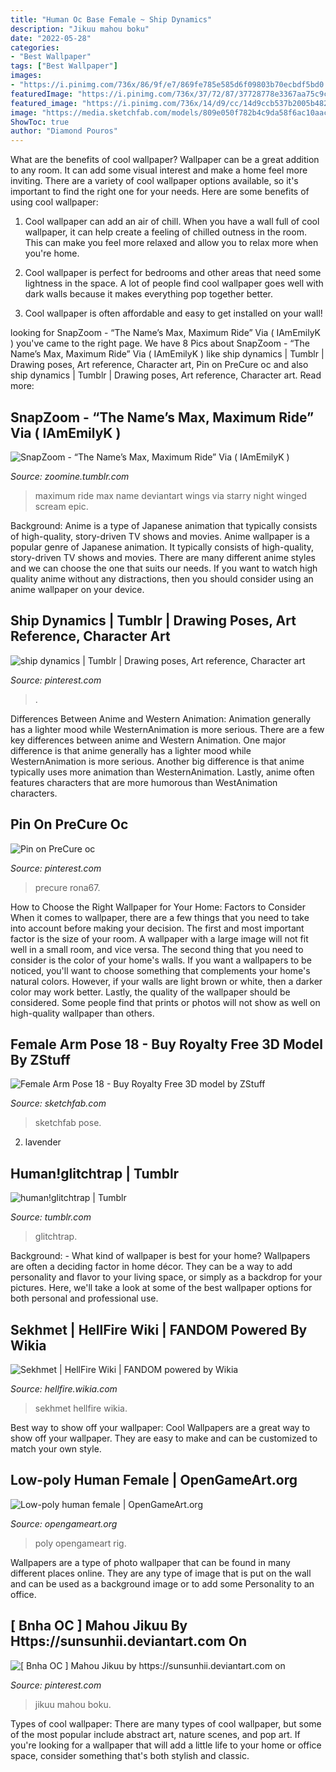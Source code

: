 ```yaml
---
title: "Human Oc Base Female ~ Ship Dynamics"
description: "Jikuu mahou boku"
date: "2022-05-28"
categories:
- "Best Wallpaper"
tags: ["Best Wallpaper"]
images:
- "https://i.pinimg.com/736x/86/9f/e7/869fe785e585d6f09803b70ecbdf5bd0.jpg"
featuredImage: "https://i.pinimg.com/736x/37/72/87/37728778e3367aa75c9c9cee57e6c061.jpg"
featured_image: "https://i.pinimg.com/736x/14/d9/cc/14d9ccb537b2005b48298c59a914d3ad.jpg"
image: "https://media.sketchfab.com/models/809e050f782b4c9da58f6ac10aaccc2f/thumbnails/85915062eb9843e9997c30080104bed9/31b989b678dc4c4f813bf959227264c8.jpeg"
ShowToc: true
author: "Diamond Pouros"
---
```



What are the benefits of cool wallpaper?
Wallpaper can be a great addition to any room. It can add some visual interest and make a home feel more inviting. There are a variety of cool wallpaper options available, so it's important to find the right one for your needs. Here are some benefits of using cool wallpaper: 
1. Cool wallpaper can add an air of chill. When you have a wall full of cool wallpaper, it can help create a feeling of chilled outness in the room. This can make you feel more relaxed and allow you to relax more when you're home. 

2. Cool wallpaper is perfect for bedrooms and other areas that need some lightness in the space. A lot of people find cool wallpaper goes well with dark walls because it makes everything pop together better. 

3. Cool wallpaper is often affordable and easy to get installed on your wall!

	

		
looking for SnapZoom - “The Name’s Max, Maximum Ride” Via ( IAmEmilyK ) you've came to the right page. We have 8 Pics about SnapZoom - “The Name’s Max, Maximum Ride” Via ( IAmEmilyK ) like ship dynamics | Tumblr | Drawing poses, Art reference, Character art, Pin on PreCure oc and also ship dynamics | Tumblr | Drawing poses, Art reference, Character art. Read more:
		
    
## SnapZoom - “The Name’s Max, Maximum Ride” Via ( IAmEmilyK )

<img loading=lazy src="http://40.media.tumblr.com/aa98ca92d0dc60f060428ca979107d10/tumblr_mv0urs8ESj1rxp34uo2_1280.jpg" onerror="this.onerror=null;this.src='https://tse2.mm.bing.net/th?id=OIP.QxkSDexfsgDGGHqJahMZ1gHaEw&amp;pid=15.1';" alt="SnapZoom - “The Name’s Max, Maximum Ride” Via ( IAmEmilyK )">

_Source: zoomine.tumblr.com_

>maximum ride max name deviantart wings via starry night winged scream epic. 

	

Background: Anime is a type of Japanese animation that typically consists of high-quality, story-driven TV shows and movies.
Anime wallpaper is a popular genre of Japanese animation. It typically consists of high-quality, story-driven TV shows and movies. There are many different anime styles and we can choose the one that suits our needs. If you want to watch high quality anime without any distractions, then you should consider using an anime wallpaper on your device.

    
## Ship Dynamics | Tumblr | Drawing Poses, Art Reference, Character Art

<img loading=lazy src="https://i.pinimg.com/736x/86/9f/e7/869fe785e585d6f09803b70ecbdf5bd0.jpg" onerror="this.onerror=null;this.src='https://tse3.mm.bing.net/th?id=OIP.ksjxbsRBjVZPyAqPwbgSpwHaJ4&amp;pid=15.1';" alt="ship dynamics | Tumblr | Drawing poses, Art reference, Character art">

_Source: pinterest.com_

>. 

	

Differences Between Anime and Western Animation: Animation generally has a lighter mood while WesternAnimation is more serious.
There are a few key differences between anime and Western Animation. One major difference is that anime generally has a lighter mood while WesternAnimation is more serious. Another big difference is that anime typically uses more animation than WesternAnimation. Lastly, anime often features characters that are more humorous than WestAnimation characters.

    
## Pin On PreCure Oc

<img loading=lazy src="https://i.pinimg.com/736x/14/d9/cc/14d9ccb537b2005b48298c59a914d3ad.jpg" onerror="this.onerror=null;this.src='https://tse2.mm.bing.net/th?id=OIP.lA7f4hPFDfHe08SXbdF1wQHaJ_&amp;pid=15.1';" alt="Pin on PreCure oc">

_Source: pinterest.com_

>precure rona67. 

	

How to Choose the Right Wallpaper for Your Home: Factors to Consider
When it comes to wallpaper, there are a few things that you need to take into account before making your decision. The first and most important factor is the size of your room. A wallpaper with a large image will not fit well in a small room, and vice versa. 
The second thing that you need to consider is the color of your home's walls. If you want a wallpapers to be noticed, you'll want to choose something that complements your home's natural colors. However, if your walls are light brown or white, then a darker color may work better. 
Lastly, the quality of the wallpaper should be considered. Some people find that prints or photos will not show as well on high-quality wallpaper than others.

    
## Female Arm Pose 18 - Buy Royalty Free 3D Model By ZStuff

<img loading=lazy src="https://media.sketchfab.com/models/809e050f782b4c9da58f6ac10aaccc2f/thumbnails/85915062eb9843e9997c30080104bed9/31b989b678dc4c4f813bf959227264c8.jpeg" onerror="this.onerror=null;this.src='https://tse4.mm.bing.net/th?id=OIP.X9Zh_IIPKforN39R5LHXNgHaEK&amp;pid=15.1';" alt="Female Arm Pose 18 - Buy Royalty Free 3D model by ZStuff">

_Source: sketchfab.com_

>sketchfab pose. 

	

2. lavender 

    
## Human!glitchtrap | Tumblr

<img loading=lazy src="https://66.media.tumblr.com/ec60a8dac377bc214a10b34c94f92be2/6feacc675860b76b-34/s1280x1920/90ea2848948693f25392c3d18b50a70144cd8491.png" onerror="this.onerror=null;this.src='https://tse3.mm.bing.net/th?id=OIP.fkLPyu76K9-IKjFPsOwyhQHaK0&amp;pid=15.1';" alt="human!glitchtrap | Tumblr">

_Source: tumblr.com_

>glitchtrap. 

	

Background: - What kind of wallpaper is best for your home?
Wallpapers are often a deciding factor in home décor. They can be a way to add personality and flavor to your living space, or simply as a backdrop for your pictures. Here, we'll take a look at some of the best wallpaper options for both personal and professional use.

    
## Sekhmet | HellFire Wiki | FANDOM Powered By Wikia

<img loading=lazy src="https://vignette.wikia.nocookie.net/hellfire/images/5/5a/Sekhmet_1.jpg/revision/latest?cb=20140317151516" onerror="this.onerror=null;this.src='https://tse3.mm.bing.net/th?id=OIP.Gg5_b4FRz5GulG29hEP0hgHaJ9&amp;pid=15.1';" alt="Sekhmet | HellFire Wiki | FANDOM powered by Wikia">

_Source: hellfire.wikia.com_

>sekhmet hellfire wikia. 

	

Best way to show off your wallpaper:
Cool Wallpapers are a great way to show off your wallpaper. They are easy to make and can be customized to match your own style.

    
## Low-poly Human Female | OpenGameArt.org

<img loading=lazy src="https://opengameart.org/sites/default/files/human_female_front.png" onerror="this.onerror=null;this.src='https://tse2.mm.bing.net/th?id=OIP.Dynk0GLnZ_Pe1SCqsq0v5wHaH6&amp;pid=15.1';" alt="Low-poly human female | OpenGameArt.org">

_Source: opengameart.org_

>poly opengameart rig. 

	



Wallpapers are a type of photo wallpaper that can be found in many different places online. They are any type of image that is put on the wall and can be used as a background image or to add some Personality to an office.

    
## [ Bnha OC ] Mahou Jikuu By Https://sunsunhii.deviantart.com On

<img loading=lazy src="https://i.pinimg.com/736x/37/72/87/37728778e3367aa75c9c9cee57e6c061.jpg" onerror="this.onerror=null;this.src='https://tse1.mm.bing.net/th?id=OIP.at3Bs079tjjKXwYnoMxGcAHaEK&amp;pid=15.1';" alt="[ Bnha OC ] Mahou Jikuu by https://sunsunhii.deviantart.com on">

_Source: pinterest.com_

>jikuu mahou boku. 

	

Types of cool wallpaper:
There are many types of cool wallpaper, but some of the most popular include abstract art, nature scenes, and pop art. If you're looking for a wallpaper that will add a little life to your home or office space, consider something that's both stylish and classic.

